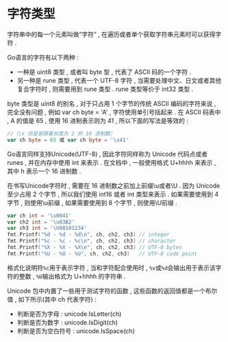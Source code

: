 # 字符类型

字符串中的每一个元素叫做“字符” , 在遍历或者单个获取字符串元素时可以获得字符 .

Go语言的字符有以下两种 :

* 一种是 uint8 类型 , 或者叫 byte 型 , 代表了 ASCII 码的一个字符 . 
* 另一种是 rune 类型 , 代表一个 UTF-8 字符 , 当需要处理中文、日文或者其他复合字符时 , 则需要用到 rune 类型 . rune 类型等价于 int32 类型 . 

byte 类型是 uint8 的别名 , 对于只占用 1 个字节的传统 ASCII 编码的字符来说 , 完全没有问题 , 例如 var ch byte = 'A' , 字符使用单引号括起来 . 在 ASCII 码表中 , A 的值是 65 , 使用 16 进制表示则为 41 , 所以下面的写法是等效的 :

```go
//（\x 总是紧跟着长度为 2 的 16 进制数）
var ch byte = 65 或 var ch byte = '\x41'
```

Go语言同样支持Unicode\(UTF-8\) , 因此字符同样称为 Unicode 代码点或者 runes , 并在内存中使用 int 来表示 . 在文档中 , 一般使用格式 U+hhhh 来表示 , 其中 h 表示一个 16 进制数 .

在书写Unicode字符时 , 需要在 16 进制数之前加上前缀\u或者\U . 因为 Unicode 至少占用 2 个字节 , 所以我们使用 int16 或者 int 类型来表示 . 如果需要使用到 4 字节 , 则使用\u前缀 , 如果需要使用到 8 个字节 , 则使用\U前缀 .

```go
var ch int = '\u0041'
var ch2 int = '\u03B2'
var ch3 int = '\U00101234'
fmt.Printf("%d - %d - %d\n", ch, ch2, ch3) // integer
fmt.Printf("%c - %c - %c\n", ch, ch2, ch3) // character
fmt.Printf("%X - %X - %X\n", ch, ch2, ch3) // UTF-8 bytes
fmt.Printf("%U - %U - %U", ch, ch2, ch3)   // UTF-8 code point
```

格式化说明符`%c`用于表示字符 , 当和字符配合使用时 , `%v`或`%d`会输出用于表示该字符的整数 , `%U`输出格式为 U+hhhh 的字符串 . 

Unicode 包中内置了一些用于测试字符的函数 , 这些函数的返回值都是一个布尔值 , 如下所示\(其中 ch 代表字符\) : 

* 判断是否为字母 : unicode.IsLetter\(ch\)
* 判断是否为数字 : unicode.IsDigit\(ch\)
* 判断是否为空白符号 : unicode.IsSpace\(ch\)



